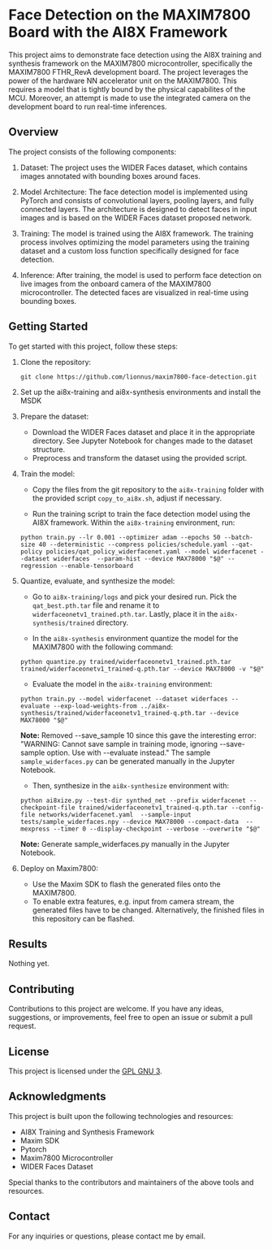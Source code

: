# Face Detection on the MAXIM7800 Board with the AI8X Framework

This project aims to demonstrate face detection using the AI8X training and synthesis framework on the MAXIM7800 microcontroller, specifically the MAXIM7800 FTHR_RevA development board. The project leverages the power of the hardware NN accelerator unit on the MAXIM7800. This requires a model that is tightly bound by the physical capabilites of the MCU. Moreover, an attempt is made to use the integrated camera on the development board to run real-time inferences.

## Overview

The project consists of the following components:

1. Dataset: The project uses the WIDER Faces dataset, which contains images annotated with bounding boxes around faces.

2. Model Architecture: The face detection model is implemented using PyTorch and consists of convolutional layers, pooling layers, and fully connected layers. The architecture is designed to detect faces in input images and is based on the WIDER Faces dataset proposed network. 

3. Training: The model is trained using the AI8X framework. The training process involves optimizing the model parameters using the training dataset and a custom loss function specifically designed for face detection.

4. Inference: After training, the model is used to perform face detection on live images from the onboard camera of the MAXIM7800 microcontroller. The detected faces are visualized in real-time using bounding boxes.

## Getting Started

To get started with this project, follow these steps:

1. Clone the repository:

   `git clone https://github.com/lionnus/maxim7800-face-detection.git`

2. Set up the ai8x-training and ai8x-synthesis environments and install the MSDK

3. Prepare the dataset:

   - Download the WIDER Faces dataset and place it in the appropriate directory. See Jupyter Notebook for changes made to the dataset structure.
   - Preprocess and transform the dataset using the provided script.

4. Train the model:
   - Copy the files from the git repository to the `ai8x-training` folder with the provided script `copy_to_ai8x.sh`, adjust if necessary.

   - Run the training script to train the face detection model using the AI8X framework. Within the `ai8x-training` environment, run:

   `python train.py --lr 0.001 --optimizer adam --epochs 50 --batch-size 40 --deterministic --compress policies/schedule.yaml --qat-policy policies/qat_policy_widerfacenet.yaml --model widerfacenet --dataset widerfaces  --param-hist --device MAX78000 "$@" --regression --enable-tensorboard`

4. Quantize, evaluate, and synthesize the model:
   - Go to `ai8x-training/logs` and pick your desired run. Pick the `qat_best.pth.tar` file and rename it to `widerfaceonetv1_trained.pth.tar`. Lastly, place it in the `ai8x-synthesis/trained` directory.

   - In the `ai8x-synthesis` environment quantize the model for the MAXIM7800 with the following command:

   `python quantize.py trained/widerfaceonetv1_trained.pth.tar trained/widerfaceonetv1_trained-q.pth.tar --device MAX78000 -v "$@"`

   - Evaluate the model in the `ai8x-training` environment:

   `python train.py --model widerfacenet --dataset widerfaces --evaluate --exp-load-weights-from ../ai8x-synthesis/trained/widerfaceonetv1_trained-q.pth.tar --device MAX78000 "$@"` 
  
   **Note:** Removed --save_sample 10 since this gave the interesting error: "WARNING: Cannot save sample in training mode, ignoring --save-sample option. Use with --evaluate instead." The sample `sample_widerfaces.py` can be generated manually in the Jupyter Notebook.

   - Then, synthesize in the `ai8x-synthesize` environment with:

   `python ai8xize.py --test-dir synthed_net --prefix widerfacenet --checkpoint-file trained/widerfaceonetv1_trained-q.pth.tar --config-file networks/widerfacenet.yaml  --sample-input tests/sample_widerfaces.npy --device MAX78000 --compact-data  --mexpress --timer 0 --display-checkpoint --verbose --overwrite "$@"` 

   **Note:** Generate sample_widerfaces.py manually in the Jupyter Notebook.

5. Deploy on Maxim7800:

   - Use the Maxim SDK to flash the generated files onto the MAXIM7800. 
   - To enable extra features, e.g. input from camera stream, the generated files have to be changed. Alternatively, the finished files in this repository can be flashed.

## Results
Nothing yet.

## Contributing

Contributions to this project are welcome. If you have any ideas, suggestions, or improvements, feel free to open an issue or submit a pull request.

## License

This project is licensed under the [GPL GNU 3](LICENSE).

## Acknowledgments

This project is built upon the following technologies and resources:

- AI8X Training and Synthesis Framework
- Maxim SDK
- Pytorch
- Maxim7800 Microcontroller
- WIDER Faces Dataset

Special thanks to the contributors and maintainers of the above tools and resources.

## Contact

For any inquiries or questions, please contact me by email.
